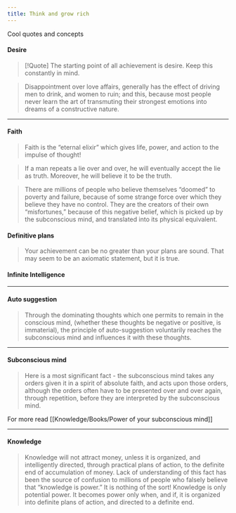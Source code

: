 ```yaml
---
title: Think and grow rich
---
```


Cool quotes and concepts

#### Desire
> [!Quote] The starting point of all achievement is desire. Keep this constantly in mind.

> Disappointment over love affairs, generally has the effect of driving men to drink, and women to ruin; and this, because most people never learn the art of transmuting their strongest emotions into dreams of a constructive nature.
---
#### Faith
> Faith is the “eternal elixir” which gives life, power, and action to the impulse of thought!

> If a man repeats a lie over and over, he will eventually accept the lie as truth. Moreover, he will believe it to be the truth.

> There are millions of people who believe themselves “doomed” to poverty and failure, because of some strange force over which they believe they have no control. They are the creators of their own “misfortunes,” because of this negative belief, which is picked up by the subconscious mind, and translated into its physical equivalent.
#### Definitive plans
> Your achievement can be no greater than your plans are sound. That may seem to be an axiomatic statement, but it is true.
#### Infinite Intelligence
---
#### Auto suggestion
> Through the dominating thoughts which one permits to remain in the conscious mind, (whether these thoughts be negative or positive, is immaterial), the principle of auto-suggestion voluntarily reaches the subconscious mind and influences it with these thoughts.
---
#### Subconscious mind 
> Here is a most significant fact -  the subconscious mind takes any orders given it in a spirit of absolute faith, and acts upon those orders, although the orders often have to be presented over and over again, through repetition, before they are interpreted by the subconscious mind.

For more read [[Knowledge/Books/Power of your subconscious mind]]

---
#### Knowledge
> Knowledge will not attract money, unless it is organized, and intelligently directed, through practical plans of action, to the definite end of accumulation of money. Lack of understanding of this fact has been the source of confusion to millions of people who falsely believe that “knowledge is power.” It is nothing of the sort! Knowledge is only potential power. It becomes power only when, and if, it is organized into definite plans of action, and directed to a definite end.